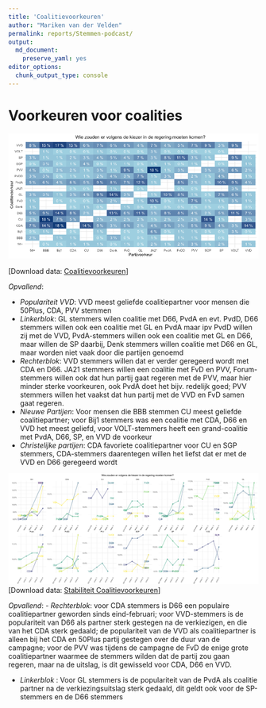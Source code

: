 ```yaml
---
title: 'Coalitievoorkeuren'
author: "Mariken van der Velden"
permalink: reports/Stemmen-podcast/
output: 
  md_document:
    preserve_yaml: yes
editor_options: 
  chunk_output_type: console
---
```


Voorkeuren voor coalities
=========================

![](coalitievoorkeuren-1.png)

\[Download data: [Coalitievoorkeuren](Coalitievoorkeuren.csv)\]

*Opvallend*:

-   *Populariteit VVD*: VVD meest geliefde coalitiepartner voor mensen
    die 50Plus, CDA, PVV stemmen
-   *Linkerblok*: GL stemmers wilen coalitie met D66, PvdA en evt. PvdD,
    D66 stemmers willen ook een coalitie met GL en PvdA maar ipv PvdD
    willen zij met de VVD, PvdA-stemmers willen ook een coalitie met GL
    en D66, maar willen de SP daarbij, Denk stemmers willen coalitie met
    D66 en GL, maar worden niet vaak door die partijen genoemd
-   *Rechterblok*: VVD stemmers willen dat er verder geregeerd wordt met
    CDA en D66. JA21 stemmers willen een coalitie met FvD en PVV,
    Forum-stemmers willen ook dat hun partij gaat regeren met de PVV,
    maar hier minder sterke voorkeuren, ook PvdA doet het bijv. redelijk
    goed; PVV stemmers willen het vaakst dat hun partij met de VVD en
    FvD samen gaat regeren.
-   *Nieuwe Partijen*: Voor mensen die BBB stemmen CU meest geliefde
    coalitiepartner; voor Bij1 stemmers was een coalitie met CDA, D66 en
    VVD het meest geliefd, voor VOLT-stemmers heeft een grand-coalitie
    met PvdA, D66, SP, en VVD de voorkeur
-   *Christelijke partijen*: CDA favoriete coalitiepartner voor CU en
    SGP stemmers, CDA-stemmers daarentegen willen het liefst dat er met
    de VVD en D66 geregeerd wordt

![](stabiliteit%20coalitievoorkeuren-1.png) \[Download data:
[Stabiliteit Coalitievoorkeuren](Stabiliteit_Coalitievoorkeuren.csv)\]

*Opvallend*: - *Rechterblok*: voor CDA stemmers is D66 een populaire
coalitiepartner geworden sinds eind-februari; voor VVD-stemmers is de
populariteit van D66 als partner sterk gestegen na de verkiezigen, en
die van het CDA sterk gedaald; de populariteit van de VVD als
coalitiepartner is alleen bij het CDA en 50Plus partij gestegen over de
duur van de campagne; voor de PVV was tijdens de campagne de FvD de
enige grote coalitiepartner waarmee de stemmers wilden dat de partij zou
gaan regeren, maar na de uitslag, is dit gewisseld voor CDA, D66 en VVD.
- *Linkerblok* : Voor GL stemmers is de populariteit van de PvdA als
coalitie partner na de verkiezingsuitslag sterk gedaald, dit geldt ook
voor de SP-stemmers en de D66 stemmers
